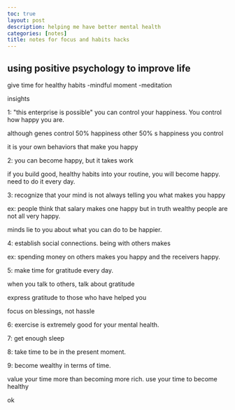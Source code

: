 ```yaml
---
toc: true
layout: post
description: helping me have better mental health
categories: [notes]
title: notes for focus and habits hacks
---
```


## using positive psychology to improve life


give time for healthy habits
-mindful moment
-meditation

insights


1: "this enterprise is possible" you can control your
happiness. You control how happy you are.


although genes control 50% happiness other 50% s happiness you control


it is your own behaviors that make you happy

2: you can become happy, but it takes work


if you build good, healthy habits into your routine, you will become happy. need to do it every day.


3: recognize that your mind is not always telling you what makes you happy


ex: people think that salary makes one happy but in truth wealthy people are not all very happy.


minds lie to you about what you can do to be happier.


4: establish social connections. being with others makes 


ex: spending money on others makes you happy and the receivers happy.


5: make time for gratitude every day.


when you talk to others, talk about gratitude


express gratitude to those who have helped you


focus on blessings, not hassle


6: exercise is extremely good for your mental health.


7: get enough sleep


8: take time to be in the present moment. 


9: become wealthy in terms of time. 


value your time more than becoming more rich. use your time to 
become healthy

ok